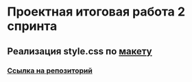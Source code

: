 # Проектная итоговая работа 2 спринта
## Реализация style.css по [макету](https://www.figma.com/file/QHcvX1RsUI89CulRB7HLk6/%234-Посмотри-в-окно?node-id=0%3A1&t=tJOMMSaw5EIu481X-1)
### [Ссылка на репозиторий](https://github.com/fitopisya/posmotri_v_okno)
